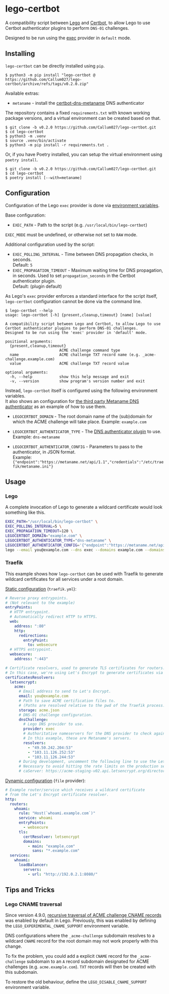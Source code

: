 # lego-certbot

A compatibility script between [Lego](https://go-acme.github.io/lego) and [Certbot](https://certbot.eff.org), to allow Lego to use Certbot authenticator plugins to perform `DNS-01` challenges.

Designed to be run using the [exec](https://go-acme.github.io/lego/dns/exec/) provider in `default` mode.

## Installing

`lego-certbot` can be directly installed using `pip`.

```
$ python3 -m pip install "lego-certbot @ https://github.com/Callum027/lego-certbot/archive/refs/tags/v0.2.0.zip"
```

Available extras:

* `metaname` - install the [certbot-dns-metaname](https://github.com/Callum027/certbot-dns-metaname/tree/stateless-cleanup) DNS authenticator

The repository contains a fixed `requirements.txt` with known working package versions, and a virtual environment can be created based on that.

```
$ git clone -b v0.2.0 https://github.com/Callum027/lego-certbot.git
$ cd lego-certbot
$ python3 -m .venv
$ source .venv/bin/activate
$ python3 -m pip install -r requirements.txt .
```

Or, if you have Poetry installed, you can setup the virtual environment using `poetry install`.

```
$ git clone -b v0.2.0 https://github.com/Callum027/lego-certbot.git
$ cd lego-certbot
$ poetry install [--with=metaname]
```

## Configuration

Configuration of the Lego `exec` provider is done via [environment variables](https://go-acme.github.io/lego/dns/exec/#base-configuration).

Base configuration:

* `EXEC_PATH` - Path to the script (e.g. `/usr/local/bin/lego-certbot`)

`EXEC_MODE` must be undefined, or otherwise not set to `RAW` mode.

Additional configuration used by the script:

* `EXEC_POLLING_INTERVAL` - Time between DNS propagation checks, in seconds.\
  Default: `5`
* `EXEC_PROPAGATION_TIMEOUT` - Maximum waiting time for DNS propagation, in seconds. Used to set `propagation_seconds` in the Certbot authenticator plugin.\
  Default: (plugin default)

As Lego's `exec` provider enforces a standard interface for the script itself, `lego-certbot` configuration cannot be done via the command line.

```
$ lego-certbot --help
usage: lego-certbot [-h] {present,cleanup,timeout} [name] [value]

A compatibility script between Lego and Certbot, to allow Lego to use Certbot authenticator plugins to perform DNS-01 challenges.
Designed to be run using the 'exec' provider in 'default' mode.

positional arguments:
  {present,cleanup,timeout}
                        ACME challenge command type
  name                  ACME challenge TXT record name (e.g. _acme-challenge.example.com)
  value                 ACME challenge TXT record value

optional arguments:
  -h, --help            show this help message and exit
  -v, --version         show program's version number and exit
```

Instead, `lego-certbot` itself is configured using the following environment variables.\
It also shows an configuration for [the third party Metaname DNS authenticator](https://github.com/Callum027/certbot-dns-metaname/tree/stateless-cleanup) as an example of how to use them.

* `LEGOCERTBOT_DOMAIN` - The root domain name of the (sub)domain for which the ACME challenge will take place.
  Example: `example.com`
* `LEGOCERTBOT_AUTHENTICATOR_TYPE` - The [DNS authenticator plugin](https://eff-certbot.readthedocs.io/en/stable/using.html#dns-plugins) to use.\
   Example: `dns-metaname`

* `LEGOCERTBOT_AUTHENTICATOR_CONFIG` - Parameters to pass to the authenticator, in JSON format.\
  Example: `{"endpoint":"https://metaname.net/api/1.1","credentials":"/etc/traefik/metaname.ini"}`

## Usage

### Lego

A complete invocation of Lego to generate a wildcard certificate would look something like this.

```bash
EXEC_PATH="/usr/local/bin/lego-certbot" \
EXEC_POLLING_INTERVAL=5 \
EXEC_PROPAGATION_TIMEOUT=120 \
LEGOCERTBOT_DOMAIN="example.com" \
LEGOCERTBOT_AUTHENTICATOR_TYPE="dns-metaname" \
LEGOCERTBOT_AUTHENTICATOR_CONFIG='{"endpoint":"https://metaname.net/api/1.1","credentials":"/etc/traefik/metaname.ini"}' \
lego --email you@example.com --dns exec --domains example.com --domains *.example.com --dns.resolvers 49.50.242.204:53 --dns.resolvers 103.11.126.252:53 --dns.resolvers 103.11.126.244:53 run
```

### Traefik

This example shows how `lego-certbot` can be used with Traefik to generate wildcard certificates for all services under a root domain.

[Static configuration](https://doc.traefik.io/traefik/getting-started/configuration-overview/#the-static-configuration) (`traefik.yml`):
```yaml
# Reverse proxy entrypoints.
# (Not relevant to the example)
entryPoints:
  # HTTP entrypoint.
  # Automatically redirect HTTP to HTTPS.
  web:
    address: ":80"
    http:
      redirections:
        entryPoint:
          to: websecure
  # HTTPS entrypoint.
  websecure:
    address: ":443"

# Certificate resolvers, used to generate TLS certificates for routers.
# In this case, we're using Let's Encrypt to generate certificates via the DNS-01 challenge.
certificatesResolvers:
  letsencrypt:
    acme:
      # Email address to send to Let's Encrypt.
      email: you@example.com
      # Path to save ACME certification files to.
      # (Paths are resolved relative to the pwd of the Traefik process.)
      storage: acme.json
      # DNS-01 challenge configuration.
      dnsChallenge:
        # Lego DNS provider to use.
        provider: exec
        # Authoritative nameservers for the DNS provider to check against.
        # In this example, these are Metaname's servers.
        resolvers:
          - "49.50.242.204:53"
          - "103.11.126.252:53"
          - "103.11.126.244:53"
      # During development, uncomment the following line to use the Let's Encrypt staging server.
      # Necessary to avoid hitting the rate limits on the production servers.
      # caServer: https://acme-staging-v02.api.letsencrypt.org/directory
```

[Dynamic configuration](https://doc.traefik.io/traefik/getting-started/configuration-overview/#the-dynamic-configuration) (`file` provider):
```yaml
# Example router/service which receives a wildcard certificate
# from the Let's Encrypt certificate resolver.
http:
  routers:
    whoami:
      rule: "Host(`whoami.example.com`)"
      service: whoami
      entryPoints:
        - websecure
      tls:
        certResolver: letsencrypt
        domains:
          - main: "example.com"
            sans: "*.example.com"
  services:
    whoami:
      loadBalancer:
        servers:
          - url: "http://192.0.2.1:8080/"
```

## Tips and Tricks

### Lego CNAME traversal

Since version 4.9.0, [recursive traversal of ACME challenge CNAME records](https://github.com/go-acme/lego/pull/1718) was enabled by default in Lego. Previously, this was enabled by defining the `LEGO_EXPERIMENTAL_CNAME_SUPPORT` environment variable.

DNS configurations where the `_acme-challenge` subdomain resolves to a wildcard `CNAME` record for the root domain may not work properly with this change.

To fix the problem, you could add a explicit `CNAME` record for the `_acme-challenge` subdomain to an `A` record subdomain designated for ACME challenges (e.g. `acme.example.com`). `TXT` records will then be created with this subdomain.

To restore the old behaviour, define the `LEGO_DISABLE_CNAME_SUPPORT` environment variable.
